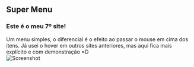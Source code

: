 ## Super Menu
### Este é o meu 7º site!
Um menu simples, o diferencial é o efeito ao passar o mouse em cima dos itens.
Já usei o hover em outros sites anteriores, mas aqui fica mais explícito e com demonstração =D
<br>
![Screenshot](https://i.imgur.com/MKgQVWb.gif)